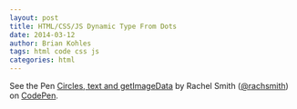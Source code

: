 ```yaml
---
layout: post
title: HTML/CSS/JS Dynamic Type From Dots
date: 2014-03-12
author: Brian Kohles
tags: html code css js
categories: html
---
```

<p><p data-height="500" data-theme-id="4812" data-slug-hash="fBoiD" data-default-tab="result" class="codepen">See the Pen <a href="http://codepen.io/rachsmith/pen/fBoiD">Circles, text and getImageData</a> by Rachel Smith (<a href="http://codepen.io/rachsmith">@rachsmith</a>) on <a href="http://codepen.io">CodePen</a>.</p>
<script async src="//codepen.io/assets/embed/ei.js"></script></p>

